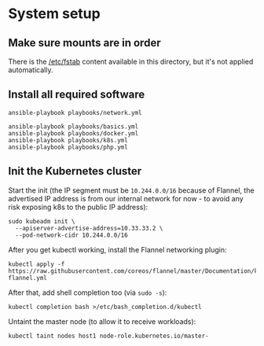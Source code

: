 # System setup



## Make sure mounts are in order

There is the [/etc/fstab](fstab) content available in this directory, but it's not applied automatically.



## Install all required software

```
ansible-playbook playbooks/network.yml

ansible-playbook playbooks/basics.yml
ansible-playbook playbooks/docker.yml
ansible-playbook playbooks/k8s.yml
ansible-playbook playbooks/php.yml
```



## Init the Kubernetes cluster

Start the init (the IP segment must be `10.244.0.0/16` because of Flannel,
the advertised IP address is from our internal network for now - to avoid
any risk exposing k8s to the public IP address):
```
sudo kubeadm init \
  --apiserver-advertise-address=10.33.33.2 \
  --pod-network-cidr 10.244.0.0/16
```

After you get kubectl working, install the Flannel networking plugin:
```
kubectl apply -f https://raw.githubusercontent.com/coreos/flannel/master/Documentation/kube-flannel.yml
```

After that, add shell completion too (via `sudo -s`):
```
kubectl completion bash >/etc/bash_completion.d/kubectl
```

Untaint the master node (to allow it to receive workloads):
```
kubectl taint nodes host1 node-role.kubernetes.io/master-

```
